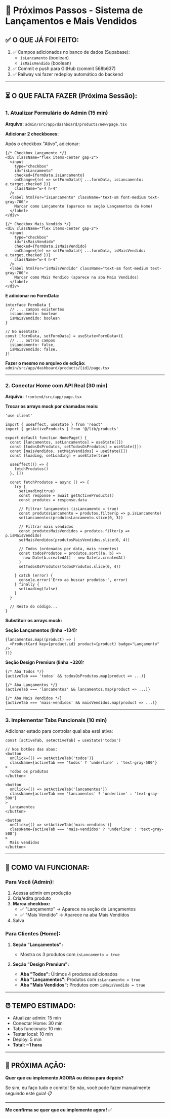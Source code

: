 # 🚀 Próximos Passos - Sistema de Lançamentos e Mais Vendidos

## ✅ O QUE JÁ FOI FEITO:

1. ✅ Campos adicionados no banco de dados (Supabase):
   - `isLancamento` (boolean)
   - `isMaisVendido` (boolean)
2. ✅ Commit e push para GitHub (commit 568b637)
3. ✅ Railway vai fazer redeploy automático do backend

---

## ⏳ O QUE FALTA FAZER (Próxima Sessão):

### **1. Atualizar Formulário do Admin** (15 min)

**Arquivo:** `admin/src/app/dashboard/products/new/page.tsx`

**Adicionar 2 checkboxes:**

Após o checkbox "Ativo", adicionar:

```tsx
{/* Checkbox Lançamento */}
<div className="flex items-center gap-2">
  <input
    type="checkbox"
    id="isLancamento"
    checked={formData.isLancamento}
    onChange={(e) => setFormData({ ...formData, isLancamento: e.target.checked })}
    className="w-4 h-4"
  />
  <label htmlFor="isLancamento" className="text-sm font-medium text-gray-700">
    Marcar como Lançamento (aparece na seção Lançamentos da Home)
  </label>
</div>

{/* Checkbox Mais Vendido */}
<div className="flex items-center gap-2">
  <input
    type="checkbox"
    id="isMaisVendido"
    checked={formData.isMaisVendido}
    onChange={(e) => setFormData({ ...formData, isMaisVendido: e.target.checked })}
    className="w-4 h-4"
  />
  <label htmlFor="isMaisVendido" className="text-sm font-medium text-gray-700">
    Marcar como Mais Vendido (aparece na aba Mais Vendidos)
  </label>
</div>
```

**E adicionar no FormData:**
```tsx
interface FormData {
  // ... campos existentes
  isLancamento: boolean
  isMaisVendido: boolean
}

// No useState:
const [formData, setFormData] = useState<FormData>({
  // ... outros campos
  isLancamento: false,
  isMaisVendido: false,
})
```

**Fazer o mesmo no arquivo de edição:** `admin/src/app/dashboard/products/[id]/page.tsx`

---

### **2. Conectar Home com API Real** (30 min)

**Arquivo:** `frontend/src/app/page.tsx`

**Trocar os arrays mock por chamadas reais:**

```tsx
'use client'

import { useEffect, useState } from 'react'
import { getActiveProducts } from '@/lib/products'

export default function HomePage() {
  const [lancamentos, setLancamentos] = useState([])
  const [todosOsProdutos, setTodosOsProdutos] = useState([])
  const [maisVendidos, setMaisVendidos] = useState([])
  const [loading, setLoading] = useState(true)

  useEffect(() => {
    fetchProdutos()
  }, [])

  const fetchProdutos = async () => {
    try {
      setLoading(true)
      const response = await getActiveProducts()
      const produtos = response.data

      // Filtrar lançamentos (isLancamento = true)
      const produtosLancamento = produtos.filter(p => p.isLancamento)
      setLancamentos(produtosLancamento.slice(0, 3))

      // Filtrar mais vendidos
      const produtosMaisVendidos = produtos.filter(p => p.isMaisVendido)
      setMaisVendidos(produtosMaisVendidos.slice(0, 4))

      // Todos (ordenados por data, mais recentes)
      const todosProdutos = produtos.sort((a, b) =>
        new Date(b.createdAt) - new Date(a.createdAt)
      )
      setTodosOsProdutos(todosProdutos.slice(0, 4))

    } catch (error) {
      console.error('Erro ao buscar produtos:', error)
    } finally {
      setLoading(false)
    }
  }

  // Resto do código...
}
```

**Substituir os arrays mock:**

**Seção Lançamentos (linha ~134):**
```tsx
{lancamentos.map((product) => (
  <ProductCard key={product.id} product={product} badge="Lançamento" />
))}
```

**Seção Design Premium (linha ~320):**
```tsx
{/* Aba Todos */}
{activeTab === 'todos' && todosOsProdutos.map(product => ...)}

{/* Aba Lançamentos */}
{activeTab === 'lancamentos' && lancamentos.map(product => ...)}

{/* Aba Mais Vendidos */}
{activeTab === 'mais-vendidos' && maisVendidos.map(product => ...)}
```

---

### **3. Implementar Tabs Funcionais** (10 min)

Adicionar estado para controlar qual aba está ativa:

```tsx
const [activeTab, setActiveTab] = useState('todos')

// Nos botões das abas:
<button
  onClick={() => setActiveTab('todos')}
  className={activeTab === 'todos' ? 'underline' : 'text-gray-500'}
>
  Todos os produtos
</button>

<button
  onClick={() => setActiveTab('lancamentos')}
  className={activeTab === 'lancamentos' ? 'underline' : 'text-gray-500'}
>
  Lançamentos
</button>

<button
  onClick={() => setActiveTab('mais-vendidos')}
  className={activeTab === 'mais-vendidos' ? 'underline' : 'text-gray-500'}
>
  Mais vendidos
</button>
```

---

## 🎯 COMO VAI FUNCIONAR:

### **Para Você (Admin):**
1. Acessa admin em produção
2. Cria/edita produto
3. **Marca checkbox:**
   - ✅ "Lançamento" → Aparece na seção de Lançamentos
   - ✅ "Mais Vendido" → Aparece na aba Mais Vendidos
4. Salva

### **Para Clientes (Home):**
1. **Seção "Lançamentos":**
   - Mostra os 3 produtos com `isLancamento = true`

2. **Seção "Design Premium":**
   - **Aba "Todos":** Últimos 4 produtos adicionados
   - **Aba "Lançamentos":** Produtos com `isLancamento = true`
   - **Aba "Mais Vendidos":** Produtos com `isMaisVendido = true`

---

## ⏰ TEMPO ESTIMADO:

- Atualizar admin: 15 min
- Conectar Home: 30 min
- Tabs funcionais: 10 min
- Testar local: 10 min
- Deploy: 5 min
- **Total: ~1 hora**

---

## 🚀 PRÓXIMA AÇÃO:

**Quer que eu implemente AGORA ou deixa para depois?**

Se sim, eu faço tudo e comito!
Se não, você pode fazer manualmente seguindo este guia! 📋

---

**Me confirma se quer que eu implemente agora!** ✅
